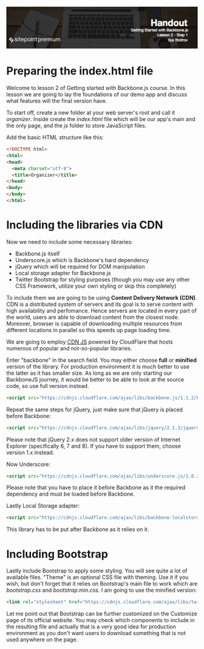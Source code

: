 ![](headings/2.1.png)

# Preparing the index.html file

Welcome to lesson 2 of Getting started with Backbone.js course. In this lesson we are going to lay the foundations of our demo app and discuss what features will the final version have. 

To start off, create a new folder at your web server's root and call it *organizer*. Inside create the *index.html* file which will be our app's main and the only page, and the *js* folder to store JavaScript files. 

Add the basic HTML structure like this:

```html
<!DOCTYPE html>
<html>
<head>
  <meta charset="utf-8">
  <title>Organizer</title>
</head>
<body>
</body>
</html>
```

# Including the libraries via CDN

Now we need to include some necessary libraries:

* Backbone.js itself
* Underscore.js which is Backbone's hard dependency
* jQuery which will be required for DOM manipulation
* Local storage adapter for Backbone.js
* Twitter Bootstrap for styling purposes (though you may use any other CSS Framework, utilize your own styling or skip this completely)

To include them we are going to be using **Content Delivery Network (CDN)**. CDN is a distributed system of servers and its goal is to serve content with high availability and perfomance. Hence servers are located in every part of the world, users are able to download content from the closest node. Moreover, browser is capable of downloading multiple resources from different locations in parallel so this speeds up page loading time.

We are going to employ [CDN JS](https://cdnjs.com) powered by CloudFlare that hosts numerous of popular and not-so-popular libraries.

Enter "backbone" in the search field. You may either choose **full** or **minified** version of the library. For production environment it is much better to use the latter as it has smaller size. As long as we are only starting our BackboneJS journey, it would be better to be able to look at the source code, so use full version instead.

```html
<script src="https://cdnjs.cloudflare.com/ajax/libs/backbone.js/1.1.2/backbone.js"></script>
```

Repeat the same steps for jQuery, just make sure that jQuery is placed before Backbone:

```html
<script src="https://cdnjs.cloudflare.com/ajax/libs/jquery/2.1.3/jquery.js"></script>
```

Please note that jQuery 2.x does not support older version of Internet Explorer (specifically 6, 7 and 8). If you have to support them, choose version 1.x instead. 

Now Underscore:

```html
<script src="https://cdnjs.cloudflare.com/ajax/libs/underscore.js/1.8.3/underscore.js"></script>
```

Please note that you have to place it before Backbone as it the required dependency and must be loaded before Backbone.

Lastly Local Storage adapter:

```html
<script src="https://cdnjs.cloudflare.com/ajax/libs/backbone-localstorage.js/1.1.16/backbone.localStorage.js"></script>
```

This library has to be put after Backbone as it relies on it.

# Including Bootstrap

Lastly include Bootstrap to apply some styling. You will see quite a lot of available files. "Theme" is an optional CSS file with theming. Use it if you wish, but don't forget that it relies on Bootstrap's main file to work which are *bootstrap.css* and *bootstrap.min.css*. I am going to use the minified version:

```html
<link rel="stylesheet" href="https://cdnjs.cloudflare.com/ajax/libs/twitter-bootstrap/3.3.4/css/bootstrap.min.css">
```

Let me point out that Bootstrap can be further customized on the Customize page of its official website. You may check which components to include in the resulting file and actually that is a very good idea for production environment as you don't want users to download something that is not used anywhere on the page.